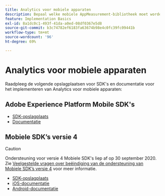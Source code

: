 ```yaml
---
title: Analytics voor mobiele apparaten
description: Bepaal welke mobiele AppMeasurement-bibliotheek moet worden gebruikt.
feature: Implementation Basics
exl-id: 8a1dc0c1-493f-41da-a0ed-08df0367e5d8
source-git-commit: b3c74782ef6183fa63674b98e4c0fc39fc09441b
workflow-type: tm+mt
source-wordcount: '96'
ht-degree: 69%

---
```


# Analytics voor mobiele apparaten

Raadpleeg de volgende opslagplaatsen voor SDK&#39;s en documentatie voor het implementeren van Analytics voor mobiele apparaten:

## Adobe Experience Platform Mobile SDK&#39;s

* [SDK-opslagplaats](https://github.com/Adobe-Marketing-Cloud/aep-sdks-documentation)
* [Documentatie](https://aep-sdks.gitbook.io/docs/)

## Mobiele SDK’s versie 4

>[!CAUTION]
>
>Ondersteuning voor versie 4 Mobiele SDK&#39;s liep af op 30 september 2020. Zie [Veelgestelde vragen over beëindiging van de ondersteuning van Mobiele SDK’s versie 4](https://aep-sdks.gitbook.io/docs/version-4-sdk-end-of-support-faq) voor meer informatie.

* [SDK-opslagplaats](https://github.com/Adobe-Marketing-Cloud/mobile-services/tree/master/sdks)
* [iOS-documentatie](https://experienceleague.adobe.com/docs/mobile-services/ios/overview.html)
* [Android-documentatie](https://experienceleague.adobe.com/docs/mobile-services/android/overview.html)

